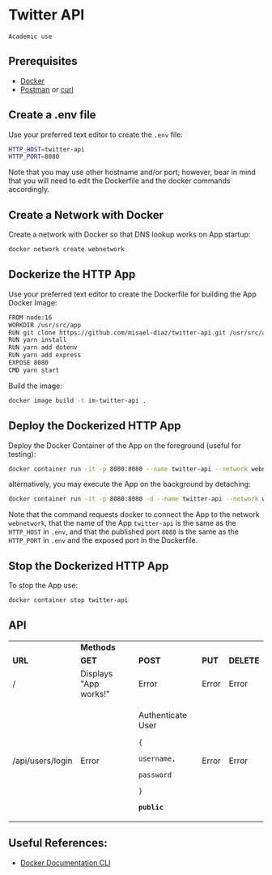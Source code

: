 # Twitter API

```
Academic use
```

## Prerequisites
- [Docker](https://www.docker.com/)
- [Postman](https://www.postman.com/) or [curl](https://curl.se/docs/manpage.html)

## Create a .env file

Use your preferred text editor to create the `.env` file:

```sh
HTTP_HOST=twitter-api
HTTP_PORT=8080
```

Note that you may use other hostname and/or port; however, bear in mind that
you will need to edit the Dockerfile and the docker commands accordingly.

## Create a Network with Docker

Create a network with Docker so that DNS lookup works on App startup:

```sh
docker network create webnetwork
```

## Dockerize the HTTP App

Use your preferred text editor to create the Dockerfile for building the App Docker Image:

```sh
FROM node:16
WORKDIR /usr/src/app
RUN git clone https://github.com/misael-diaz/twitter-api.git /usr/src/app
RUN yarn install
RUN yarn add dotenv
RUN yarn add express
EXPOSE 8080
CMD yarn start
```

Build the image:
```sh
docker image build -t im-twitter-api .
```

## Deploy the Dockerized HTTP App

Deploy the Docker Container of the App on the foreground (useful for testing):
```sh
docker container run -it -p 8080:8080 --name twitter-api --network webnetwork --env-file .env im-twitter-api
```

alternatively, you may execute the App on the background by detaching:
```sh
docker container run -it -p 8080:8080 -d --name twitter-api --network webnetwork --env-file .env im-twitter-api
```

Note that the command requests docker to connect the App to the network `webnetwork`,
that the name of the App `twitter-api` is the same as the `HTTP_HOST` in `.env`,
and that the published port `8080` is the same as the `HTTP_PORT` in `.env` and the
exposed port in the Dockerfile.

## Stop the Dockerized HTTP App

To stop the App use:

```sh
docker container stop twitter-api
```

## API

<table><!-- Table Starts -->
  <tr><!-- Table Row Starts -->
    <td><!-- Empty Table Data Cell --></td>
    <td colspan="4"><strong>Methods</strong></td><!-- This Data Cell Spans four Columns -->
  </tr><!-- Table Row Ends -->
  <tr><!-- Table Row Containing URL, GET, POST, and DELETE -->
    <td><strong>URL   </strong></td>
    <td><strong>GET   </strong></td>
    <td><strong>POST  </strong></td>
    <td><strong>PUT   </strong></td>
    <td><strong>DELETE</strong></td>
  </tr><!-- Table Row Ends -->
  <tr><!-- Table Row Containing Info about the HTTP Methods on the Root Route -->
    <td>/</td>					<!-- Root Route `/' -->
    <td>Displays "App works!"</td>		<!-- HTTP GET -->
    <td>Error</td>				<!-- HTTP POST -->
    <td>Error</td>				<!-- HTTP PUT -->
    <td>Error</td>				<!-- HTTP DELETE -->
  </tr><!-- Table Row Ends -->
  <tr>
    <td>/api/users/login</td>			<!-- /login route -->
    <td>Error</td>				<!-- HTTP GET -->
    <td>					<!-- HTTP POST -->
      <p>Authenticate User</p>
      <p><code>{</code></p>
      <p><code>username,</code></p>
      <p><code>password</code></p>
      <p><code>}</code></p>
      <p><strong><code>public</code></strong></p>
    </td>
    <td>Error</td>				<!-- HTTP PUT -->
    <td>Error</td>				<!-- HTTP DELETE -->
  </tr>
</table><!-- Table Ends -->


## Useful References:

- [Docker Documentation CLI](https://docs.docker.com/engine/reference/commandline/cli/)
